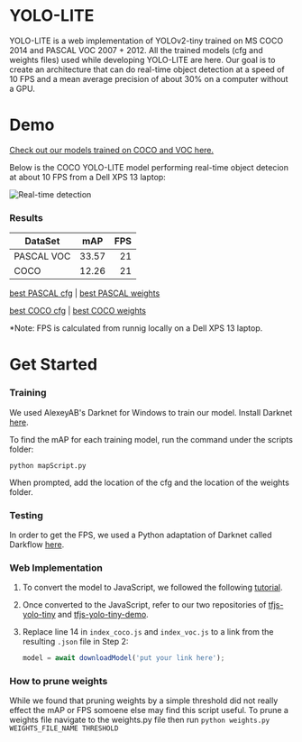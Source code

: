 # YOLO-LITE
YOLO-LITE is a web implementation of YOLOv2-tiny trained on MS COCO 2014 and PASCAL VOC 2007 + 2012. All the trained models (cfg and weights files) used while developing YOLO-LITE are here. Our goal is to create an architecture that can do real-time object detection at a speed of 10 FPS and a mean average precision of about 30% on a computer without a GPU.

# Demo
[Check out our models trained on COCO and VOC here.](https://reu2018dl.github.io/)

Below is the COCO YOLO-LITE model performing real-time object detecion at about 10 FPS from a Dell XPS 13 laptop:

![Real-time detection](https://github.com/rachuang22/tfjs-yolo-tiny-demo/raw/master/src/img/car.gif)

### Results

| DataSet       | mAP           | FPS   |
| ------------- |:-------------:| -----:|
| PASCAL VOC    | 33.57         |   21  |
| COCO          | 12.26         |   21  |

[best PASCAL cfg](https://github.com/reu2018DL/yolo-lite) |  [best PASCAL weights](https://github.com/reu2018DL/yolo-lite)

[best COCO cfg](https://github.com/reu2018DL/yolo-lite)   |  [best COCO weights](https://github.com/reu2018DL/yolo-lite)


*Note: FPS is calculated from runnig locally on a Dell XPS 13 laptop.

# Get Started

### Training
We used AlexeyAB's Darknet for Windows to train our model.
Install Darknet [here](https://github.com/AlexeyAB/darknet).


To find the mAP for each training model, run the command under the scripts folder:

	python mapScript.py

When prompted, add the location of the cfg and the location of the weights folder.

<!--  Add weights script Description here -->

### Testing
In order to get the FPS, we used a Python adaptation of Darknet called Darkflow [here](https://github.com/thtrieu/darkflow/tree/master/darkflow).


### Web Implementation
1. To convert the model to JavaScript, we followed the following [tutorial](https://towardsdatascience.com/deep-learning-in-your-browser-a-brisk-guide-ca06c2198846).

2. Once converted to the JavaScript, refer to our two repositories of [tfjs-yolo-tiny](https://github.com/rachuang22/tfjs-yolo-tiny) and [tfjs-yolo-tiny-demo](https://github.com/rachuang22/tfjs-yolo-tiny-demo).

3. Replace line 14 in `index_coco.js` and `index_voc.js` to a link from the resulting `.json` file in Step 2:

    ```javascript
    model = await downloadModel('put your link here');
    ```
    
  ### How to prune weights
  While we found that pruning weights by a simple threshold did not really effect the mAP or FPS somoene else may find this script useful.
  To prune a weights file navigate to the weights.py file then run
   ``` python weights.py WEIGHTS_FILE_NAME THRESHOLD ```
  
